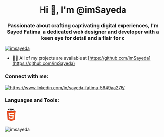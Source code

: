 <h1 align="center">Hi 👋, I'm @imSayeda</h1>
<h3 align="center">Passionate about crafting captivating digital experiences, I'm Sayed Fatima, a dedicated web designer and developer with a keen eye for detail and a flair for c</h3>

<p align="left"> <a href="https://github.com/ryo-ma/github-profile-trophy"><img src="https://github-profile-trophy.vercel.app/?username=imsayeda" alt="imsayeda" /></a> </p>

- 👨‍💻 All of my projects are available at [https://github.com/imSayeda](https://github.com/imSayeda)

<h3 align="left">Connect with me:</h3>
<p align="left">
<a href="https://linkedin.com/in/https://www.linkedin.com/in/sayeda-fatima-5649aa276/" target="blank"><img align="center" src="https://raw.githubusercontent.com/rahuldkjain/github-profile-readme-generator/master/src/images/icons/Social/linked-in-alt.svg" alt="https://www.linkedin.com/in/sayeda-fatima-5649aa276/" height="30" width="40" /></a>
</p>

<h3 align="left">Languages and Tools:</h3>
<p align="left"> <a href="https://www.w3.org/html/" target="_blank" rel="noreferrer"> <img src="https://raw.githubusercontent.com/devicons/devicon/master/icons/html5/html5-original-wordmark.svg" alt="html5" width="40" height="40"/> </a> </p>

<p><img align="center" src="https://github-readme-stats.vercel.app/api/top-langs?username=imsayeda&show_icons=true&locale=en&layout=compact" alt="imsayeda" /></p>
